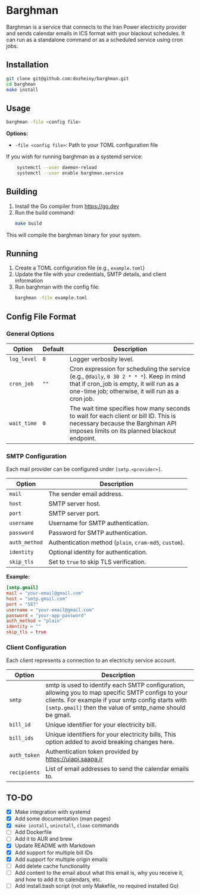 # Barghman

Barghman is a service that connects to the Iran Power electricity provider and sends calendar emails in ICS format with your blackout schedules. It can run as a standalone command or as a scheduled service using cron jobs.

## Installation

```bash
git clone git@github.com:dozheiny/barghman.git
cd barghman
make install
```

## Usage

```bash
barghman -file <config file>
```

**Options:**
- `-file <config file>`: Path to your TOML configuration file


If you wish for running barghman as a systemd service:
```bash
	systemctl --user daemon-reload
	systemctl --user enable barghman.service
```

## Building

1. Install the Go compiler from https://go.dev
2. Run the build command:
   ```bash
   make build
   ```

This will compile the barghman binary for your system.

## Running

1. Create a TOML configuration file (e.g., `example.toml`)
2. Update the file with your credentials, SMTP details, and client information
3. Run barghman with the config file:
   ```bash
   barghman -file example.toml
   ```

## Config File Format

### General Options

| Option      | Default | Description                                                                 |
| ----------- | ------- | --------------------------------------------------------------------------- |
| `log_level` | `0`     | Logger verbosity level.                                                      |
| `cron_job`  | `""`    | Cron expression for scheduling the service (e.g., `@daily`, `0 30 2 * * *`). Keep in mind that if cron_job is empty, it will run as a one-time job; otherwise, it will run as a cron job.|
| `wait_time` | `0` | The wait time specifies how many seconds to wait for each client or bill ID. This is necessary because the Barghman API imposes limits on its planned blackout endpoint.|  

### SMTP Configuration

Each mail provider can be configured under `[smtp.<provider>]`.

| Option        | Description                                                             |
| ------------- | ----------------------------------------------------------------------- |
| `mail`        | The sender email address.                                                |
| `host`        | SMTP server host.                                                        |
| `port`        | SMTP server port.                                                        |
| `username`    | Username for SMTP authentication.                                        |
| `password`    | Password for SMTP authentication.                                        |
| `auth_method` | Authentication method (`plain`, `cram-md5`, `custom`).                   |
| `identity`    | Optional identity for authentication.                                    |
| `skip_tls`    | Set to `true` to skip TLS verification. |

**Example:**

```toml
[smtp.gmail]
mail = "your-email@gmail.com"
host = "smtp.gmail.com"
port = "587"
username = "your-email@gmail.com"
password = "your-app-password"
auth_method = "plain"
identity = ""
skip_tls = true
```

### Client Configuration

Each client represents a connection to an electricity service account.

| Option       | Description                                               |
| ------------ | --------------------------------------------------------- |
| `smtp` | smtp is used to identify each SMTP configuration, allowing you to map specific SMTP configs to your clients. For example if your smtp config starts with `[smtp.gmail]` then the value of smtp_name should be gmail.|
| `bill_id`    | Unique identifier for your electricity bill.               |
| `bill_ids` | Unique identifiers for your electricity bills, This option added to avoid breaking changes here.|
| `auth_token` | Authentication token provided by https://uiapi.saapa.ir |
| `recipients` | List of email addresses to send the calendar emails to.    |

## TO-DO

- [x] Make integration with systemd
- [x] Add some documentation (man pages)
- [x] `make install`, `uninstall`, `clean` commands
- [ ] Add Dockerfile
- [ ] Add it to AUR and brew
- [x] Update README with Markdown
- [x] Add support for multiple bill IDs
- [x] Add support for multiple origin emails
- [ ] Add delete cache functionality
- [ ] Add content to the email about what this email is, why you receive it, and how to add it to calendars, etc.
- [ ] Add install.bash script (not only Makefile, no required installed Go)
